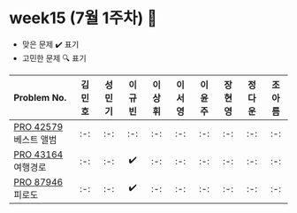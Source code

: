 # week15 (7월 1주차) :pencil:

- 맞은 문제 :heavy_check_mark: 표기
- 고민한 문제 :mag: 표기

| Problem No. | 김민호 | 성민기 | 이규빈 | 이상휘 | 이서영 | 이윤주 | 장현영 | 정다운 | 조아름 | 
| :-------------------------------------------------------------------------------------- | :----: | :----: | :----: | :----: | :----: | :----: | :----: | :----: | :----: |
| [PRO 42579](https://school.programmers.co.kr/learn/courses/30/lessons/42579) 베스트 앨범 |   :-:   |   :-:   |   :-:   |   :-:   |   :-:   |   :-:   |   :-:   |   :-:   |   :-:   |
| [PRO 43164](https://school.programmers.co.kr/learn/courses/30/lessons/43164) 여행경로 |   :-:   |   :-:   |   :heavy_check_mark:   |   :-:   |   :-:   |   :-:   |   :-:   |   :-:   |   :-:   |
| [PRO 87946](https://school.programmers.co.kr/learn/courses/30/lessons/87946) 피로도 |   :-:   |   :-:   |   :heavy_check_mark:   |   :-:   |   :-:   |   :-:   |   :-:   |   :-:   |   :-:   |
